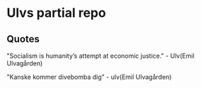 # Ulvs partial repo

## Quotes

"Socialism is humanity’s attempt at economic justice." - Ulv(Emil Ulvagården)

"Kanske kommer divebomba dig" - ulv(Emil Ulvagården)
